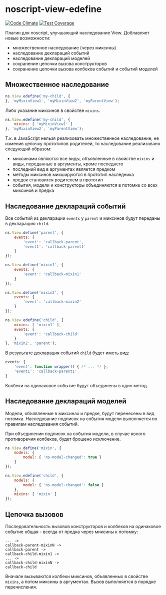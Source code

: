 # noscript-view-edefine

[![Code Climate](https://codeclimate.com/github/yandex-ui/noscript-view-edefine/badges/gpa.svg)](https://codeclimate.com/github/yandex-ui/noscript-view-edefine)
[![Test Coverage](https://codeclimate.com/github/yandex-ui/noscript-view-edefine/badges/coverage.svg)](https://codeclimate.com/github/yandex-ui/noscript-view-edefine/coverage)

Плагин для noscript, улучшающий наследование View.
Доблавляет новые возможности:
 * множественное наследование (через миксины)
 * наследование деклараций событий
 * наследование деклараций моделей
 * сохранение цепочки вызова конструкторов
 * сохранение цепочки вызова колбеков событий и событий моделей

## Множественное наследование
```js
ns.View.edefine('my-child', {
}, 'myMixinView1', 'myMixinView2', 'myParentView');
```

Либо указание миксинов в свойстве `mixins`.
```js
ns.View.edefine('my-child', {
    mixins: [ 'myMixinView1' ]
}, 'myMixinView2', 'myParentView');
```

Т.к. в JavaScript нельзя реализовать множественное наследование, не изменив цепочку прототипов родителей,
то наследование реализовано следующий образом:
 * миксинами являются все виды, объявленные в свойстве `mixins` и виды, переданные в аргументы, кроме последнего
 * последний вид в аргументах является предком
 * методы миксинов микшируются в прототип наследника
 * предок становится родителем в прототип
 * события, модели и конструкторы объединяются в потомке со всех миксинов и предка

## Наследование деклараций событий

Все событий из декларации `events` у `parent` и миксинов будут переданы в декларацию `child`.
```js
ns.View.define('parent', {
    events: {
        'event': 'callback-parent',
        'event1': 'callback-parent1'
    }
});

ns.View.define('mixin1', {
    events: {
        'event': 'callback-mixin1'
    }
});

ns.View.define('mixin2', {
    events: {
        'event': 'callback-mixin2'
    }
});

ns.View.edefine('child', {
    mixins: [ 'mixin1' ],
    events: {
        'event': 'callback-child'
    }
}, 'mixin2', 'parent');
```

В результате декларация событий `child` будет иметь вид:
```js
events: {
    'event': function wrapper() { /* ... */ },
    'event1': 'callback-parent1'
}
```

Колбеки на одинаковое событие будут объединены в один метод.

## Наследование деклараций моделей

Модели, объявленные в миксинах и предке, будут перенесены в вид потомка.
Наследование подписок на события модели выполняется по правилам наследования событий.

При объединении подписок на события модели, в случае явного противоречия колбеков, будет брошено исключение.

```js
ns.View.define('mixin', {
    models: {
        model: { 'ns-model-changed': true }
    }
});

ns.View.edefine('child', {
    models: {
        model: { 'ns-model-changed': false }
    },
    mixins: [ 'mixin' ]
});
```


## Цепочка вызовов

Последовательность вызовов конструкторов и колбеков на одинаковое событие общая - всегда от предка через миксины к потомку:
```
... ->
callback-parent-mixinN ->
callback-parent ->
callback-child-mixin1 ->
... ->
callback-child-mixinN ->
callback-child
```

Вначале вызываются колбеки миксинов, объявленных в свойстве `mixins`, а потом миксины в аргументах.
Вызов выполняется в порядке перечисления.
